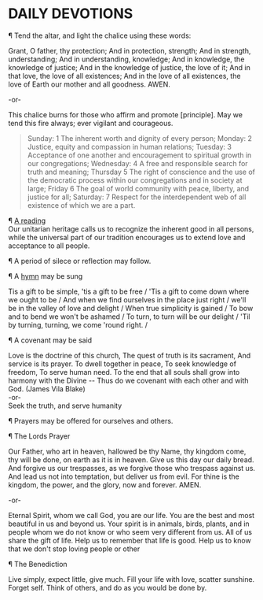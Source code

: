 # DAILY DEVOTIONS

¶ Tend the altar, and light the chalice using these words: 

Grant, O father, thy protection; And in protection, strength; And in strength, understanding; And in understanding, knowledge; And in knowledge, the knowledge of justice; And in the knowledge of justice, the love of it; And in that love, the love of all existences; And in the love of all existences, the love of Earth our mother and all goodness. AWEN. 

   -or-

This chalice burns for those who affirm and promote [principle]. May we tend this fire always; ever vigilant and courageous. 

>Sunday: 1 The inherent worth and dignity of every person; Monday: 2 Justice, equity and compassion in human relations; Tuesday: 3 Acceptance of one another and encouragement to spiritual growth in our congregations; Wednesday: 4 A free and responsible search for truth and meaning; Thursday 5 The right of conscience and the use of the democratic process within our congregations and in society at large; Friday 6 The goal of world community with peace, liberty, and justice for all; Saturday: 7 Respect for the interdependent web of all existence of which we are a part. 

¶ [A reading](http://community.fortunecity.ws/roswell/vortex/401/library/365/365date.htm)   
Our unitarian heritage calls us to recognize the inherent good in all persons, while the universal part of our tradition encourages us to extend love and acceptance to all people.

¶ A period of silece or reflection may follow.

¶ A [hymn](https://www.youtube.com/watch?v=kjFjxRdzuJc) may be sung

Tis a gift to be simple, 'tis a gift to be free /
'Tis a gift to come down where we ought to be /
And when we find ourselves in the place just right /
we'll be in the valley of love and delight /
When true simplicity is gained /
To bow and to bend we won't be ashamed /
To turn, to turn will be our delight /
'Til by turning, turning, we come 'round right. /

¶ A covenant may be said

Love is the doctrine of this church,
The quest of truth is its sacrament,
And service is its prayer.
To dwell together in peace,
To seek knowledge of freedom,
To serve human need. To the end that all souls shall grow into harmony with the Divine --
Thus do we covenant with each other and with God.
(James Vila Blake)   
  -or-   
Seek the truth, and serve humanity

¶ Prayers may be offered for ourselves and others.
  
¶ The Lords Prayer
   
Our Father, who art in heaven, hallowed be thy Name, thy kingdom come, thy will be done, on earth as it is in heaven. Give us this day our daily bread. And forgive us our trespasses, as we forgive those who trespass against us. And lead us not into temptation, but deliver us from evil. For thine is the kingdom, the power, and the glory, now and forever. AMEN.

   -or-

Eternal Spirit, whom we call God, you are our life. You are the best and most beautiful in us and beyond us. Your spirit is in animals, birds, plants, and in people whom we do not know or who seem very different from us. All of us share the gift of life. Help us to remember that life is good. Help us to know that we don't stop loving people or other 

¶ The Benediction

Live simply, expect little, give much. Fill your life with love, scatter sunshine. Forget self. Think of others, and do as you would be done by. 




